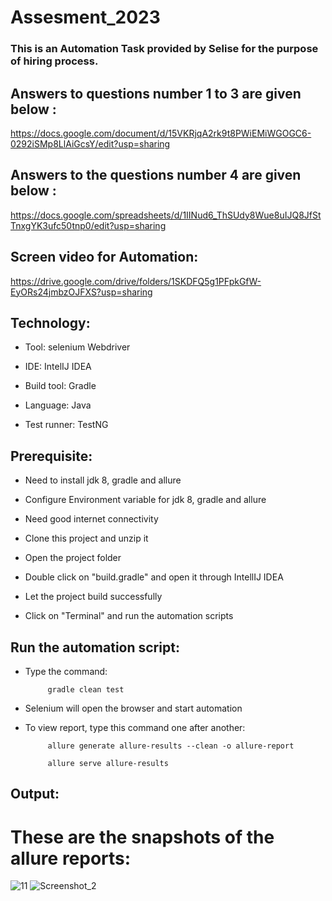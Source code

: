 # Assesment_2023

### This is an Automation Task provided by Selise for the purpose of hiring process.

## Answers to questions number 1 to 3 are given below : 

https://docs.google.com/document/d/15VKRjqA2rk9t8PWiEMiWGOGC6-0292iSMp8LlAiGcsY/edit?usp=sharing  


## Answers to the questions number 4 are given below : 

https://docs.google.com/spreadsheets/d/1IINud6_ThSUdy8Wue8uIJQ8JfStTnxgYK3ufc50tnp0/edit?usp=sharing 

## Screen video for Automation:

https://drive.google.com/drive/folders/1SKDFQ5g1PFpkGfW-EyORs24jmbzOJFXS?usp=sharing  

## Technology:

- Tool: selenium Webdriver

- IDE: IntelIJ IDEA

- Build tool: Gradle

- Language: Java

- Test runner: TestNG

## Prerequisite:

- Need to install jdk 8, gradle and allure

- Configure Environment variable for jdk 8, gradle and allure
- Need good internet connectivity

- Clone this project and unzip it

- Open the project folder

- Double click on "build.gradle" and open it through IntellIJ IDEA

- Let the project build successfully

- Click on "Terminal" and run the automation scripts

## Run the automation script:

- Type the command:

           gradle clean test
      
- Selenium will open the browser and start automation

- To view report, type this command one after another:

           allure generate allure-results --clean -o allure-report
        
           allure serve allure-results
 
 ## Output:
 
 # These are the snapshots of the allure reports:
 
 ![11](https://github.com/Mamun104/Assesment_2023/assets/78067017/dd1d9c0d-88ec-448f-a99c-1a50377ea9e8)
![Screenshot_2](https://github.com/Mamun104/Assesment_2023/assets/78067017/2cc22050-2c09-47e5-8249-49189701ff71)



